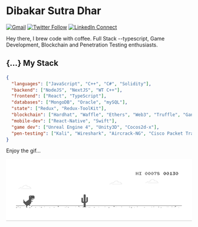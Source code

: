 # Dibakar Sutra Dhar

[![Gmail](https://img.shields.io/badge/%20-Send%20Email-black?color=14171A&labelColor=ef5350&logo=gmail&logoColor=ffffff)](mailto:iamdibakardipu@gmail.com)
[![Twitter Follow](https://img.shields.io/badge/dynamic/json.svg?color=14171A&labelColor=37474f&logo=twitter&logoColor=4fc3f7&label=&query=%24[0].followers_count&url=https%3A%2F%2Fcdn.syndication.twimg.com%2Fwidgets%2Ffollowbutton%2Finfo.json%3Fscreen_names%3Diamdibakardipu&suffix=%20Followers)](https://twitter.com/iamdibakardipu)
[![LinkedIn Connect](https://img.shields.io/badge/%20-Connect-black?color=14171A&labelColor=212121&logo=linkedin&logoColor=ffffff)](https://www.linkedin.com/in/dibakarsutradhar/)

Hey there, I brew code with coffee. Full Stack --typescript, Game Development, Blockchain and Penetration Testing enthusiasts.

## {...} My Stack

```json
{
  "languages": ["JavaScript", "C++", "C#", "Solidity"],
  "backend": ["NodeJS", "NextJS", "WT C++"],
  "frontend": ["React", "TypeScript"],
  "databases": ["MongoDB", "Oracle", "mySQL"],
  "state": ["Redux", "Redux-ToolKit"],
  "blockchain": ["Hardhat", "Waffle", "Ethers", "Web3", "Truffle", "Ganache", "Metamask"],
  "mobile-dev": ["React-Native", "Swift"],
  "game dev": ["Unreal Engine 4", "Unity3D", "Cocos2d-x"],
  "pen-testing": ["Kali", "Wireshark", "Aircrack-NG", "Cisco Packet Tracer"]
}
```

Enjoy the gif...

![image](https://github.com/dibakarsutradhar/dibakarsutradhar/blob/master/dino.gif)
